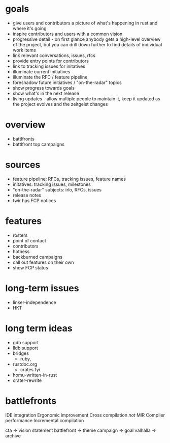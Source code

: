 # goals

- give users and contributors a picture of what's happening in rust and where it's going
- inspire contributors and users with a common vision
- progressive detail - on first glance anybody gets a high-level overview of the project, but you can drill down further to find details of individual work items
- link relevant conversations, issues, rfcs
- provide entry points for contributors
- link to tracking issues for initatives
- illuminate current initiatives
- illuminate the RFC / feature pipeline
- foreshadow future initiatives / "on-the-radar" topics
- show progress towards goals
- show what's in the next release
- living updates - allow multiple people to maintain it, keep it updated as the project evolves and the zeitgeist changes

# overview

- battlfronts
- battlfront top campaigns

# sources

- feature pipeline: RFCs, tracking issues, feature names
- initatives: tracking issues, milestones
- "on-the-radar" subjects: irlo, RFCs, issues
- release notes
- twir has FCP notices

# features

- rosters
- point of contact
- contributors
- hotness
- backburned campaigns
- call out features on their own
- show FCP status

# long-term issues

- linker-independence
- HKT

# long term ideas

- gdb support
- lldb support
- bridges
  - ruby,
- rustdoc.org
  - crates.fyi
- homu-written-in-rust
- crater-rewrite

# battlefronts

IDE integration
Ergonomic improvement
Cross compilation
*not* MIR
Compiler performance
Incremental compilation

cta -> vision statement
battlefront -> theme
campaign -> goal
valhalla -> archive
